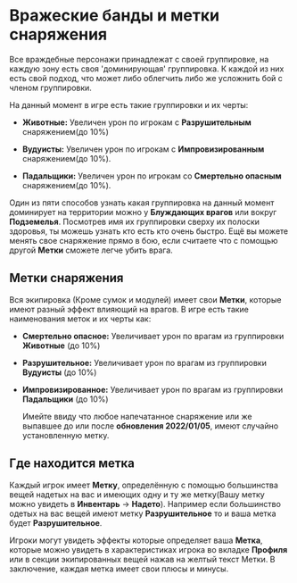 # **Вражеские банды и метки снаряжения**
Все враждебные персонажи принадлежат с своей группировке, на каждую зону есть своя 'доминирующая' группировка. К каждой из них есть свой подход, что может либо облегчить  либо же усложнить бой с членом группировки.
 
 На данный момент в игре есть такие группировки и их черты:
 
  * **Животные:** Увеличен урон по игрокам с **Разрушительным** снаряжением(до 10%)
   
  * **Вудуисты:** Увеличен урон по игрокам с **Импровизированным** снаряжением(до 10%).

  * **Падальщики:** Увеличен урон по игрокам со **Смертельно опасным** снаряжением(до 10%).

 Один из пяти способов узнать какая группировка на данный момент доминирует на территории можно у **Блуждающих врагов** или вокруг **Подземелья**. Посмотрев имя их группировки сверху их полоски здоровья, ты можешь узнать кто есть кто очень быстро. Ещё вы можете менять свое снаряжение прямо в бою, если считаете что с помощью другой **Метки** сможете легче убить врага.
 
## **Метки снаряжения**
 Вся экипировка (Кроме сумок и модулей) имеет свои **Метки**, которые имеют разный эффект влияющий на врагов.
 В игре есть такие наименования меток и их черты как:
 
 * **Смертельно опасное:** Увеличивает урон по врагам из группировки **Животные** (до 10%)
 * **Разрушительное:** Увеличивает урон по врагам из группировки **Вудуисты** (до 10%)
 * **Импровизированное:** Увеличивает урон по врагам из группировки **Падальщики** (до 10%)
 
   Имейте ввиду что любое напечатанное  снаряжение или же выпавшее до или после **обновления 2022/01/05**, имеют случайно установленную метку.
   
## **Где находится метка**
Каждый игрок имеет **Метку**, определённую с помощью большинства вещей надетых на вас и имеющих одну и ту же метку(Вашу метку можно увидеть в **Инвентарь** -> **Надето**). Например если большинство одетых на вас вещей имеют метку **Разрушительное** то и ваша метка будет **Разрушительное**.

Игроки могут увидеть эффекты которые определяет ваша **Метка**, которые можно увидеть в характеристиках игрока во вкладке **Профиля** или в секции экипированных вещей нажав на желтый текст Метки. В заключение, каждая метка имеет свои плюсы и минусы.
